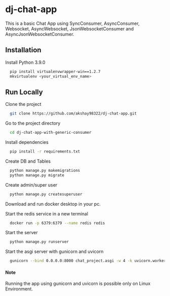# dj-chat-app
This is a basic Chat App using SyncConsumer, AsyncConsumer, Websocket, AsyncWebsocket, JsonWebsocketConsumer and AsyncJsonWebsocketConsumer.

## Installation

Install Python 3.9.0

```bash
  pip install virtualenvwrapper-win==1.2.7
  mkvirtualenv <your_virtual_env_name>  
```

## Run Locally

Clone the project

```bash
  git clone https://github.com/akshay98322/dj-chat-app.git
```

Go to the project directory

```bash
  cd dj-chat-app-with-generic-consumer
```

Install dependencies

```bash
  pip install -r requirements.txt
```

Create DB and Tables

```bash
  python manage.py makemigrations
  python manage.py migrate
```

Create admin/super user

```bash
  python manage.py createsuperuser
```

Download and run docker desktop in your pc.

Start the redis service in a new terminal
```bash
  docker run -p 6379:6379 --name redis redis
```

Start the server

```bash
  python manage.py runserver
```

Start the asgi server with gunicorn and uvicorn

```bash
  gunicorn --bind 0.0.0.0:8000 chat_project.asgi -w 4 -k uvicorn.workers.UvicornWorker
```

#### Note

Running the app using gunicorn and uvicorn is possible only on Linux Environment.